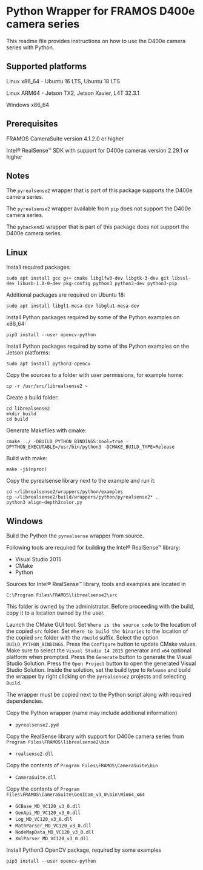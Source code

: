 # Python Wrapper for FRAMOS D400e camera series

This readme file provides instructions on how to use the D400e camera series with Python.

## Supported platforms

Linux x86_64 - Ubuntu 16 LTS, Ubuntu 18 LTS

Linux ARM64 - Jetson TX2, Jetson Xavier, L4T 32.3.1

Windows x86_64

## Prerequisites

FRAMOS CameraSuite version 4.1.2.0 or higher

Intel® RealSense™ SDK with support for D400e cameras version 2.29.1 or higher

## Notes

The `pyrealsense2` wrapper that is part of this package supports the D400e camera series.

The `pyrealsense2` wrapper available from `pip` does not support the D400e camera series.

The `pybackend2` wrapper that is part of this package does not support the D400e camera series.

## Linux

Install required packages:
```
sudo apt install gcc g++ cmake libglfw3-dev libgtk-3-dev git libssl-dev libusb-1.0-0-dev pkg-config python3 python3-dev python3-pip
```

Additional packages are required on Ubuntu 18:
```
sudo apt install libgl1-mesa-dev libglu1-mesa-dev
```

Install Python packages required by some of the Python examples on x86_64:
```
pip3 install --user opencv-python
```

Install Python packages required by some of the Python examples on the Jetson platforms:

```
sudo apt install python3-opencv
```

Copy the sources to a folder with user permissions, for example home:

```
cp -r /usr/src/librealsense2 ~
```

Create a build folder:
```
cd librealsense2
mkdir build
cd build
```

Generate Makefiles with cmake:
```
cmake ../ -DBUILD_PYTHON_BINDINGS:bool=true -DPYTHON_EXECUTABLE=/usr/bin/python3 -DCMAKE_BUILD_TYPE=Release
```

Build with make:
```
make -j$(nproc)
```

Copy the pyrealsense library next to the example and run it:
```
cd ~/librealsense2/wrappers/python/examples
cp ~/librealsense2/build/wrappers/python/pyrealsense2* .
python3 align-depth2color.py
```

## Windows

Build the Python the `pyrealsense` wrapper from source.

Following tools are required for building the Intel® RealSense™ library:

- Visual Studio 2015
- CMake
- Python

Sources for Intel® RealSense™ library, tools and examples are located in

```
C:\Program Files\FRAMOS\librealsense2\src
```

This folder is owned by the administrator. Before proceeding with the build, 
copy it to a location owned by the user.

Launch the CMake GUI tool.
Set ```Where is the source code``` to the location of the copied ```src``` folder.
Set ```Where to build the binaries``` to the location of the copied ```src``` folder with the ```/build``` suffix.
Select the option ```BUILD_PYTHON_BINDINGS```.
Press the ```Configure``` button to update CMake values. 
Make sure to select the ```Visual Studio 14 2015``` generator and ```x64``` optional platform when prompted.
Press the ```Generate``` button to generate the Visual Studio Solution.
Press the ```Open Project``` button to open the generated Visual Studio Solution.
Inside the solution, set the build type to ```Release``` and build the wrapper by right clicking on the ```pyrealsense2``` projects and selecting ```Build```.

The wrapper must be copied next to the Python script along with required dependencies.

Copy the Python wrapper (name may include additional information)

- `pyrealsense2.pyd`

Copy the RealSense library with support for D400e camera series from `Program Files\FRAMOS\librealsense2\bin`

- `realsense2.dll`

Copy the contents of `Program Files\FRAMOS\CameraSuite\bin`

- `CameraSuite.dll`

Copy the contents of `Program Files\FRAMOS\CameraSuite\GenICam_v3_0\bin\Win64_x64`

- `GCBase_MD_VC120_v3_0.dll`
- `GenApi_MD_VC120_v3_0.dll`
- `Log_MD_VC120_v3_0.dll`
- `MathParser_MD_VC120_v3_0.dll`
- `NodeMapData_MD_VC120_v3_0.dll`
- `XmlParser_MD_VC120_v3_0.dll`

Install Python3 OpenCV package, required by some examples

```
pip3 install --user opencv-python
```

